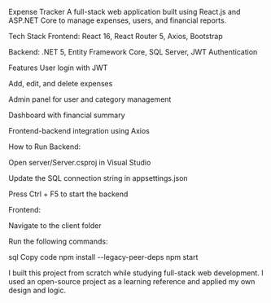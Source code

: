 Expense Tracker
A full-stack web application built using React.js and ASP.NET Core to manage expenses, users, and financial reports.

Tech Stack
Frontend: React 16, React Router 5, Axios, Bootstrap

Backend: .NET 5, Entity Framework Core, SQL Server, JWT Authentication

Features
User login with JWT

Add, edit, and delete expenses

Admin panel for user and category management

Dashboard with financial summary

Frontend-backend integration using Axios

How to Run
Backend:

Open server/Server.csproj in Visual Studio

Update the SQL connection string in appsettings.json

Press Ctrl + F5 to start the backend

Frontend:

Navigate to the client folder

Run the following commands:

sql
Copy code
npm install --legacy-peer-deps
npm start

I built this project from scratch while studying full-stack web development. I used an open-source project as a learning reference and applied my own design and logic.
